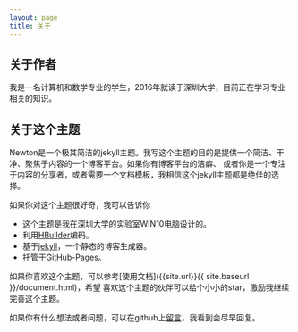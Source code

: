 ```yaml
---
layout: page
title: 关于
---
```


## 关于作者
我是一名计算机和数学专业的学生，2016年就读于深圳大学，目前正在学习专业相关的知识。

## 关于这个主题
Newton是一个极其简洁的jekyll主题。我写这个主题的目的是提供一个简洁、干净、聚焦于内容的一个博客平台。如果你有博客平台的洁癖、
或者你是一个专注于内容的分享者，或者需要一个文档模板，我相信这个jekyll主题都是绝佳的选择。

如果你对这个主题很好奇，我可以告诉你
- 这个主题是我在深圳大学的实验室WIN10电脑设计的。
- 利用[HBuilder](http://dcloud.io/)编码。
- 基于[jekyll](https://jekyllrb.com/)，一个静态的博客生成器。
- 托管于[GitHub-Pages](https://pages.github.com/)。

如果你喜欢这个主题，可以参考[使用文档]({{site.url}}{{ site.baseurl }}/document.html)，希望
喜欢这个主题的伙伴可以给个小小的star，激励我继续完善这个主题。

如果你有什么想法或者问题，可以在github上[留言](https://github.com/doublesand/doublesand.github.io/issues/new)，我看到会尽早回复。